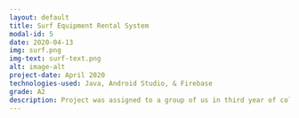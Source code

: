 ```yaml
---
layout: default
title: Surf Equipment Rental System
modal-id: 5
date: 2020-04-13
img: surf.png
img-text: surf-text.png
alt: image-alt
project-date: April 2020
technologies-used: Java, Android Studio, & Firebase
grade: A2
description: Project was assigned to a group of us in third year of college. We had to create an Android app so we created an equipment rental app for the UL Surf Club. I was responsible for implementing the Google Maps feature using the Google Maps API. I implemented highlighting a route from the user's coordinates to the boathouse (where to retrieve and return equipment).
---
```

